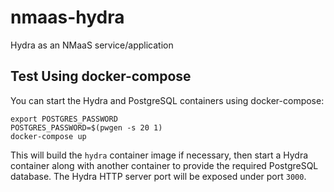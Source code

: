 # nmaas-hydra

Hydra as an NMaaS service/application

## Test Using docker-compose

You can start the Hydra and PostgreSQL containers using
docker-compose:

```
export POSTGRES_PASSWORD
POSTGRES_PASSWORD=$(pwgen -s 20 1)
docker-compose up
```

This will build the `hydra` container image if necessary, then start a
Hydra container along with another container to provide the required
PostgreSQL database.  The Hydra HTTP server port will be exposed under
port `3000`.
